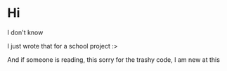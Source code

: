 # Hi
I don't know <p>
I just wrote that for a school project :> <p>
And if someone is reading, this sorry for the trashy code, I am new at this
